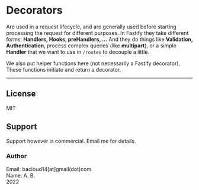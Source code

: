 # Decorators

Are used in a request lifecycle, and are generally used before starting processing the request for different purposes. In Fastify they take different forms: **Handlers, Hooks, preHandlers, ...** And they do things like **Validation, Authentication**, process complex queries (like **multipart**), or a simple **Handler** that we want to use in `/routes` to decouple a little.

We also put helper functions here (not necessarily a Fastify decorator), These functions initiate and return a decorator. 

---

## License
MIT

## Support
Support however is commercial. Email me for details.
### Author
Email: bacloud14[at]gmail(dot)com  
Name: A. B.  
2022
